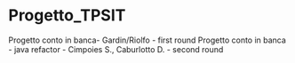 # Progetto_TPSIT
Progetto conto in banca- Gardin/Riolfo - first round
Progetto conto in banca - java refactor - Cimpoies S., Caburlotto D. - second round
